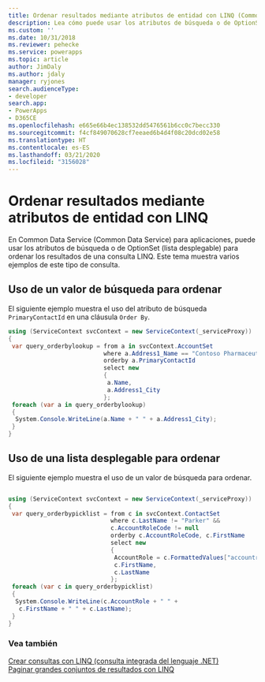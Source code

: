 ```yaml
---
title: Ordenar resultados mediante atributos de entidad con LINQ (Common Data Service) | Microsoft Docs
description: Lea cómo puede usar los atributos de búsqueda o de OptionSet (lista desplegable) para ordenar los resultados de una consulta LINQ.
ms.custom: ''
ms.date: 10/31/2018
ms.reviewer: pehecke
ms.service: powerapps
ms.topic: article
author: JimDaly
ms.author: jdaly
manager: ryjones
search.audienceType:
- developer
search.app:
- PowerApps
- D365CE
ms.openlocfilehash: e665e66b4ec138532dd5476561b6cc0c7becc330
ms.sourcegitcommit: f4cf849070628cf7eeaed6b4d4f08c20dcd02e58
ms.translationtype: HT
ms.contentlocale: es-ES
ms.lasthandoff: 03/21/2020
ms.locfileid: "3156028"
---
```

# <a name="order-results-using-entity-attributes-with-linq"></a>Ordenar resultados mediante atributos de entidad con LINQ

En Common Data Service (Common Data Service) para aplicaciones, puede usar los atributos de búsqueda o de OptionSet (lista desplegable) para ordenar los resultados de una consulta LINQ. Este tema muestra varios ejemplos de este tipo de consulta.  
  
## <a name="using-a-lookup-value-to-order-by"></a>Uso de un valor de búsqueda para ordenar  

El siguiente ejemplo muestra el uso del atributo de búsqueda `PrimaryContactId` en una cláusula `Order By`.  
  
```csharp
using (ServiceContext svcContext = new ServiceContext(_serviceProxy))
{
 var query_orderbylookup = from a in svcContext.AccountSet
                           where a.Address1_Name == "Contoso Pharmaceuticals"
                           orderby a.PrimaryContactId
                           select new
                           {
                            a.Name,
                            a.Address1_City
                           };
 foreach (var a in query_orderbylookup)
 {
  System.Console.WriteLine(a.Name + " " + a.Address1_City);
 }
}

```
  
## <a name="using-a-picklist-to-order-by"></a>Uso de una lista desplegable para ordenar  

El siguiente ejemplo muestra el uso de un valor de búsqueda para ordenar.  
  
```csharp

using (ServiceContext svcContext = new ServiceContext(_serviceProxy))
{
 var query_orderbypicklist = from c in svcContext.ContactSet
                             where c.LastName != "Parker" &&
                             c.AccountRoleCode != null
                             orderby c.AccountRoleCode, c.FirstName
                             select new
                             {
                              AccountRole = c.FormattedValues["accountrolecode"],
                              c.FirstName,
                              c.LastName
                             };
 foreach (var c in query_orderbypicklist)
 {
  System.Console.WriteLine(c.AccountRole + " " +
   c.FirstName + " " + c.LastName);
 }
}
```
  
### <a name="see-also"></a>Vea también  
 [Crear consultas con LINQ (consulta integrada del lenguaje .NET)](build-queries-with-linq-net-language-integrated-query.md)   
 [Paginar grandes conjuntos de resultados con LINQ](page-large-result-sets-linq.md)